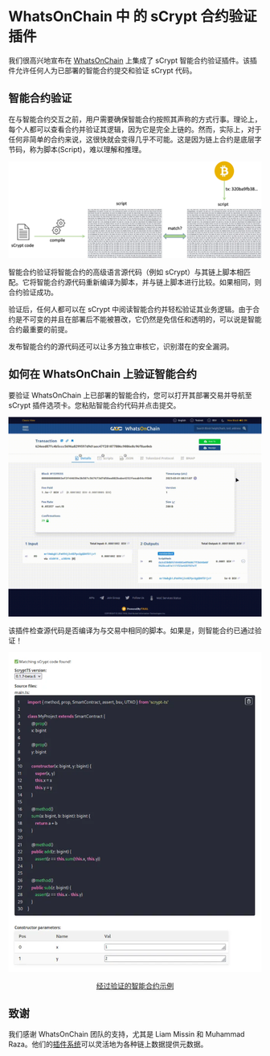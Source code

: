 # WhatsOnChain 中 的 sCrypt 合约验证插件

我们很高兴地宣布在 [WhatsOnChain](https://whatsonchain.com/) 上集成了 sCrypt 智能合约验证插件。该插件允许任何人为已部署的智能合约提交和验证 sCrypt 代码。

## 智能合约验证

在与智能合约交互之前，用户需要确保智能合约按照其声称的方式行事。理论上，每个人都可以查看合约并验证其逻辑，因为它是完全上链的。然而，实际上，对于任何非简单的合约来说，这很快就会变得几乎不可能。这是因为链上合约是底层字节码，称为脚本(Script)，难以理解和推理。

![](./1.webp)

智能合约验证将智能合约的高级语言源代码（例如 sCrypt）与其链上脚本相匹配。它将智能合约源代码重新编译为脚本，并与链上脚本进行比较。如果相同，则合约验证成功。

验证后，任何人都可以在 sCrypt 中阅读智能合约并轻松验证其业务逻辑。由于合约是不可变的并且在部署后不能被篡改，它仍然是免信任和透明的，可以说是智能合约最重要的前提。

发布智能合约的源代码还可以让多方独立审核它，识别潜在的安全漏洞。

## 如何在 WhatsOnChain 上验证智能合约

要验证 WhatsOnChain 上已部署的智能合约，您可以打开其部署交易并导航至 sCrypt 插件选项卡。您粘贴智能合约代码并点击提交。

![](./2.gif)

该插件检查源代码是否编译为与交易中相同的脚本。如果是，则智能合约已通过验证！


![](./3.webp)

<center><a href="https://test.whatsonchain.com/script/da3cd38dbf67d44005e8f0dd677f3b048ebf9620cce81e1171f25e4287fd7e7f">经过验证的智能合约示例</a></center>

## 致谢

我们感谢 WhatsOnChain 团队的支持，尤其是 Liam Missin 和 Muhammad Raza。他们的[插件系统](https://docs.taal.com/core-products/whatsonchain/woc-plugins)可以灵活地为各种链上数据提供元数据。